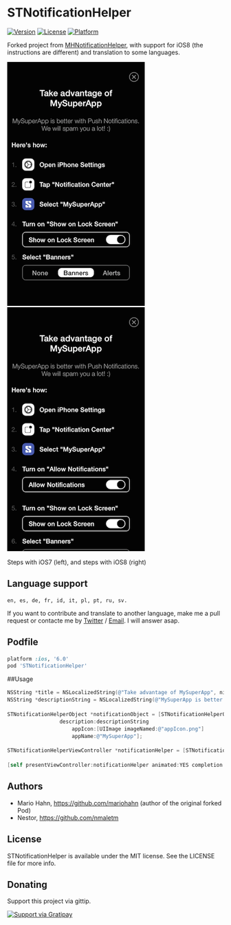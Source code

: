 # STNotificationHelper

[![Version](https://img.shields.io/cocoapods/v/STNotificationHelper.svg?style=flat)](http://cocoadocs.org/docsets/STNotificationHelper)
[![License](https://img.shields.io/cocoapods/l/STNotificationHelper.svg?style=flat)](http://cocoadocs.org/docsets/STNotificationHelper)
[![Platform](https://img.shields.io/cocoapods/p/STNotificationHelper.svg?style=flat)](http://cocoadocs.org/docsets/STNotificationHelper)

Forked project from [MHNotificationHelper](https://github.com/mariohahn/MHNotificationHelper), with support for iOS8 (the instructions are different) and translation to some languages.


![Steps with iOS7](Screenshots/screenshote-ios7.png)
![Steps with iOS8](Screenshots/screenshote-ios8.png)

Steps with iOS7 (left), and steps with iOS8 (right)

## Language support

```
en, es, de, fr, id, it, pl, pt, ru, sv.
```

If you want to contribute and translate to another language, make me a pull request or contacte me by [Twitter](https://twitter.com/NestorMalet) / [Email](http://www.nestor.cat/contact). I will answer asap.

## Podfile

```ruby
platform :ios, '6.0'
pod 'STNotificationHelper'
```

##Usage

```objective-c
NSString *title = NSLocalizedString(@"Take advantage of MySuperApp", nil);
NSString *descriptionString = NSLocalizedString(@"MySuperApp is better with Push Notifications. We will spam you a lot! :)", nil);

STNotificationHelperObject *notificationObject = [STNotificationHelperObject objectWithTitle:title
                 description:descriptionString
                     appIcon:[UIImage imageNamed:@"appIcon.png"]
                     appName:@"MySuperApp"];

STNotificationHelperViewController *notificationHelper = [STNotificationHelperViewController.alloc initWithNotification:notificationObject];

[self presentViewController:notificationHelper animated:YES completion:nil];


```
## Authors

* Mario Hahn, https://github.com/mariohahn (author of the original forked Pod)
* Nestor, https://github.com/nmaletm

## License

STNotificationHelper is available under the MIT license. See the LICENSE file for more info.

## Donating

Support this project via gittip.

<a href="https://gratipay.com/nmaletm/" target="_blank">
  <img alt="Support via Gratipay" src="https://rawgithub.com/twolfson/gittip-badge/0.2.0/dist/gittip.png"/>
</a>
